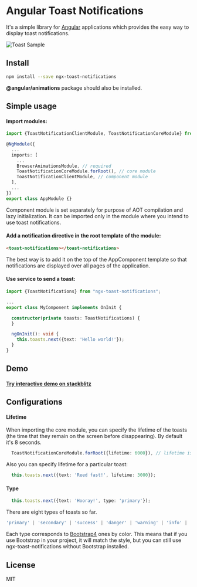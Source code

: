 # Angular Toast Notifications

It's a simple library for [Angular](https://github.com/angular/angular) applications which provides the easy way to display toast notifications.

![Toast Sample](https://i.imgur.com/yj5LT3f.png)

## Install

```bash
npm install --save ngx-toast-notifications
```
**@angular/animations** package should also be installed.

## Simple usage

#### Import modules:

```typescript
import {ToastNotificationClientModule, ToastNotificationCoreModule} from "ngx-toast-notifications";

@NgModule({
  ...
  imports: [
    ...
    BrowserAnimationsModule, // required
    ToastNotificationCoreModule.forRoot(), // core module
    ToastNotificationClientModule, // component module
  ],
  ...
})
export class AppModule {}
```

Component module is set separately for purpose of AOT compilation and lazy initialization. It can be imported only in
the module where you intend to use toast notifications.

#### Add a notification directive in the root template of the module:

```html
<toast-notifications></toast-notifications>
```
The best way is to add it on the top of the AppComponent template so that notifications are displayed over all pages of
the application.

#### Use service to send a toast:

```typescript
import {ToastNotifications} from "ngx-toast-notifications";

...
export class MyComponent implements OnInit {

  constructor(private toasts: ToastNotifications) {
  }

  ngOnInit(): void {
    this.toasts.next({text: 'Hello world!'});
  }
}
```

## Demo

#### [Try interactive demo on stackblitz](https://stackblitz.com/edit/ngx-toast-notifications?embed=1&file=app/app.component.ts)

## Configurations

#### Lifetime

When importing the core module, you can specify the lifetime of the toasts (the time that they remain on the screen
before disappearing). By default it's 8 seconds.
```typescript
  ToastNotificationCoreModule.forRoot({lifetime: 6000}), // lifetime is set to 6 seconds
```
Also you can specify lifetime for a particular toast:
```typescript
  this.toasts.next({text: 'Reed fast!', lifetime: 3000});
```

#### Type

```typescript
  this.toasts.next({text: 'Hooray!', type: 'primary'});
```

There are eight types of toasts so far.
```typescript
'primary' | 'secondary' | 'success' | 'danger' | 'warning' | 'info' | 'light' | 'dark'
```
Each type corresponds to [Bootstrap4](https://getbootstrap.com/docs/4.0/utilities/colors/#background-color) ones by
color. This means that if you use Bootstrap in your project, it will match the style, but you can still use
ngx-toast-notifications without Bootstrap installed.

## License

MIT
